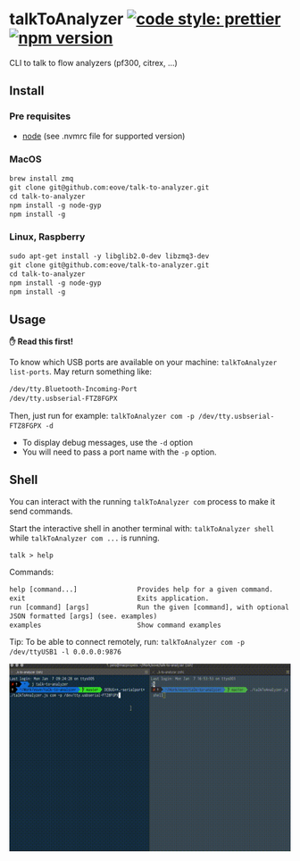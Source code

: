 # talkToAnalyzer [![code style: prettier](https://img.shields.io/badge/code_style-prettier-ff69b4.svg?style=flat-square)](https://github.com/prettier/prettier) [![npm version](https://badge.fury.io/js/%40eove%2Ftalk-to-analyzer.svg)](https://badge.fury.io/js/%40eove%2Ftalk-to-analyzer)

CLI to talk to flow analyzers (pf300, citrex, ...)

## Install

### Pre requisites

- [node](https://nodejs.org/en/download/package-manager/) (see .nvmrc file for supported version)

### MacOS

```
brew install zmq
git clone git@github.com:eove/talk-to-analyzer.git
cd talk-to-analyzer
npm install -g node-gyp
npm install -g
```

### Linux, Raspberry

```
sudo apt-get install -y libglib2.0-dev libzmq3-dev
git clone git@github.com:eove/talk-to-analyzer.git
cd talk-to-analyzer
npm install -g node-gyp
npm install -g
```

## Usage

**✋ Read this first!**

To know which USB ports are available on your machine: `talkToAnalyzer list-ports`. May return something like:

```bash
/dev/tty.Bluetooth-Incoming-Port
/dev/tty.usbserial-FTZ8FGPX
```

Then, just run for example: `talkToAnalyzer com -p /dev/tty.usbserial-FTZ8FGPX -d`

- To display debug messages, use the `-d` option
- You will need to pass a port name with the `-p` option.

## Shell

You can interact with the running `talkToAnalyzer com` process to make it send commands.

Start the interactive shell in another terminal with: `talkToAnalyzer shell` while `talkToAnalyzer com ...` is running.

    talk > help

Commands:

    help [command...]               Provides help for a given command.
    exit                            Exits application.
    run [command] [args]            Run the given [command], with optional JSON formatted [args] (see. examples)
    examples                        Show command examples

Tip: To be able to connect remotely, run: `talkToAnalyzer com -p /dev/ttyUSB1 -l 0.0.0.0:9876`

![Run shell](./talk-to-analyzer.gif?raw=true 'Run shell')
